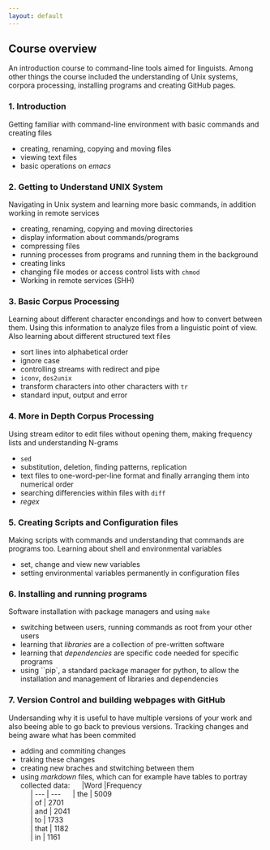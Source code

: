 ```yaml
---
layout: default
---
```

## Course overview  
An introduction course to command-line tools aimed for linguists. Among other things the course included the understanding of Unix systems, corpora processing, installing programs and creating GitHub pages.

### 1. Introduction 
Getting familiar with command-line environment with basic commands and creating files
 * creating, renaming, copying and moving files    
 * viewing text files  
 * basic operations on _emacs_   

### 2. Getting to Understand UNIX System  
Navigating in Unix system and learning more basic commands, in addition working in remote services
 * creating, renaming, copying and moving directories  
 * display information about commands/programs    
 * compressing files  
 * running processes from programs and running them in the background   
 * creating links  
 * changing file modes or access control lists with `chmod`  
 * Working in remote services (SHH)  

### 3. Basic Corpus Processing  
Learning about different character encondings and how to convert between them. Using this information to analyze files from a linguistic point of view. Also learning about different structured text files
 * sort lines into alphabetical order
 * ignore case
 * controlling streams with redirect and pipe
 * `iconv`, `dos2unix`
 * transform characters into other characters with `tr`
 * standard input, output and error

### 4. More in Depth Corpus Processing
Using stream editor to edit files without opening them, making frequency lists and understanding N-grams
 * `sed`
  * substitution, deletion, finding patterns, replication 
 * text files to one-word-per-line format and finally arranging them into numerical order
 * searching differencies within files with `diff` 
 * _regex_ 

### 5. Creating Scripts and Configuration files
Making scripts with commands and understanding that commands are programs too. Learning about shell and environmental variables
 * set, change and view new variables
 * setting environmental variables permanently in configuration files 

### 6. Installing and running programs
Software installation with package managers and using `make` 
 * switching between users, running commands as root from your other users
 * learning that _libraries_ are a collection of pre-written software
 * learning that _dependencies_ are specific code needed for specific programs
 * using ``pip`, a standard package manager for python, to allow the installation and management of libraries and dependencies

### 7. Version Control and building webpages with GitHub
Undersanding why it is useful to have multiple versions of your work and also beeing able to go back to previous versions. Tracking changes and being aware what has been commited
 * adding and commiting changes
 * traking these changes
 * creating new braches and stwitching between them 
 * using _markdown_ files, which can for example have tables to portray collected data:
&nbsp; &nbsp; &nbsp;|Word  |Frequency  
&nbsp; &nbsp; &nbsp;| ---  | --- 
&nbsp; &nbsp; &nbsp;| the  | 5009     
&nbsp; &nbsp; &nbsp;| of   | 2701     
&nbsp; &nbsp; &nbsp;| and  | 2041        
&nbsp; &nbsp; &nbsp;| to   | 1733     	
&nbsp; &nbsp; &nbsp;| that | 1182     
&nbsp; &nbsp; &nbsp;| in   | 1161     
